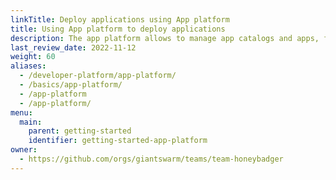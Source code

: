```yaml
---
linkTitle: Deploy applications using App platform
title: Using App platform to deploy applications
description: The app platform allows to manage app catalogs and apps, for simple and standardized deployment in all your workload clusters.
last_review_date: 2022-11-12
weight: 60
aliases:
  - /developer-platform/app-platform/
  - /basics/app-platform/
  - /app-platform
  - /app-platform/
menu:
  main:
    parent: getting-started
    identifier: getting-started-app-platform
owner:
  - https://github.com/orgs/giantswarm/teams/team-honeybadger
---
```

